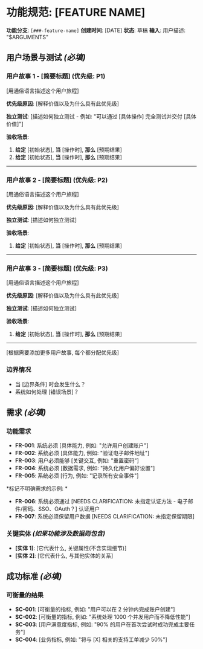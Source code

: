 # 功能规范: [FEATURE NAME]

**功能分支**: `[###-feature-name]`
**创建时间**: [DATE]
**状态**: 草稿
**输入**: 用户描述: "$ARGUMENTS"

## 用户场景与测试 *(必填)*

<!--
  重要说明: 用户故事应按重要性排序, 作为用户旅程进行优先级划分.
  每个用户故事/旅程必须能够独立测试——这意味着即使只实现其中一个, 
  你仍然应该有一个可行的 MVP(最小可行产品)来交付价值.

  为每个故事分配优先级(P1、P2、P3 等), 其中 P1 是最关键的.
  将每个故事视为独立的功能切片, 可以: 
  - 独立开发
  - 独立测试
  - 独立部署
  - 独立向用户演示
-->

### 用户故事 1 - [简要标题] (优先级: P1)

[用通俗语言描述这个用户旅程]

**优先级原因**: [解释价值以及为什么具有此优先级]

**独立测试**: [描述如何独立测试 - 例如: "可以通过 [具体操作] 完全测试并交付 [具体价值]"]

**验收场景**: 

1. **给定** [初始状态], **当** [操作时], **那么** [预期结果]
2. **给定** [初始状态], **当** [操作时], **那么** [预期结果]

---

### 用户故事 2 - [简要标题] (优先级: P2)

[用通俗语言描述这个用户旅程]

**优先级原因**: [解释价值以及为什么具有此优先级]

**独立测试**: [描述如何独立测试]

**验收场景**: 

1. **给定** [初始状态], **当** [操作时], **那么** [预期结果]

---

### 用户故事 3 - [简要标题] (优先级: P3)

[用通俗语言描述这个用户旅程]

**优先级原因**: [解释价值以及为什么具有此优先级]

**独立测试**: [描述如何独立测试]

**验收场景**: 

1. **给定** [初始状态], **当** [操作时], **那么** [预期结果]

---

[根据需要添加更多用户故事, 每个都分配优先级]

### 边界情况

<!--
  需要操作: 本节内容表示占位符.
  请用正确的边界情况填写.
-->

- 当 [边界条件] 时会发生什么？
- 系统如何处理 [错误场景]？

## 需求 *(必填)*

<!--
  需要操作: 本节内容表示占位符.
  请用正确的功能需求填写.
-->

### 功能需求

- **FR-001**: 系统必须 [具体能力, 例如: "允许用户创建账户"]
- **FR-002**: 系统必须 [具体能力, 例如: "验证电子邮件地址"]
- **FR-003**: 用户必须能够 [关键交互, 例如: "重置密码"]
- **FR-004**: 系统必须 [数据需求, 例如: "持久化用户偏好设置"]
- **FR-005**: 系统必须 [行为, 例如: "记录所有安全事件"]

*标记不明确需求的示例: *

- **FR-006**: 系统必须通过 [NEEDS CLARIFICATION: 未指定认证方法 - 电子邮件/密码、SSO、OAuth？] 认证用户
- **FR-007**: 系统必须保留用户数据 [NEEDS CLARIFICATION: 未指定保留期限]

### 关键实体 *(如果功能涉及数据则包含)*

- **[实体 1]**: [它代表什么, 关键属性(不含实现细节)]
- **[实体 2]**: [它代表什么, 与其他实体的关系]

## 成功标准 *(必填)*

<!--
  需要操作: 定义可衡量的成功标准.
  这些标准必须与技术无关且可衡量.
-->

### 可衡量的结果

- **SC-001**: [可衡量的指标, 例如: "用户可以在 2 分钟内完成账户创建"]
- **SC-002**: [可衡量的指标, 例如: "系统处理 1000 个并发用户而不降低性能"]
- **SC-003**: [用户满意度指标, 例如: "90% 的用户在首次尝试时成功完成主要任务"]
- **SC-004**: [业务指标, 例如: "将与 [X] 相关的支持工单减少 50%"]
